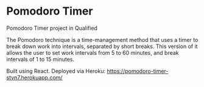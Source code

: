 # Pomodoro Timer
Pomodoro Timer project in Qualified

The Pomodoro technique is a time-management method that uses a timer to break down work into intervals, separated by short breaks. This version of it allows the user to set work intervals from 5 to 60 minutes, and break intervals of 1 to 15 minutes.

Built using React.
Deployed via Heroku: https://pomodoro-timer-stvn7.herokuapp.com/
